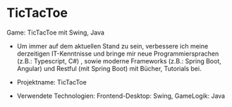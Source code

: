 # TicTacToe
Game: TicTacToe mit Swing, Java

- Um immer auf dem aktuellen Stand zu sein, verbessere ich meine derzeitigen IT-Kenntnisse und bringe mir 
  neue Programmiersprachen (z.B.: Typescript, C#) , sowie moderne Frameworks (z.B.: Spring Boot, Angular) 
  und Restful (mit Spring Boot) mit Bücher, Tutorials bei.

- Projektname: TicTacToe
- Verwendete Technologien: Frontend-Desktop:  Swing, GameLogik: Java
